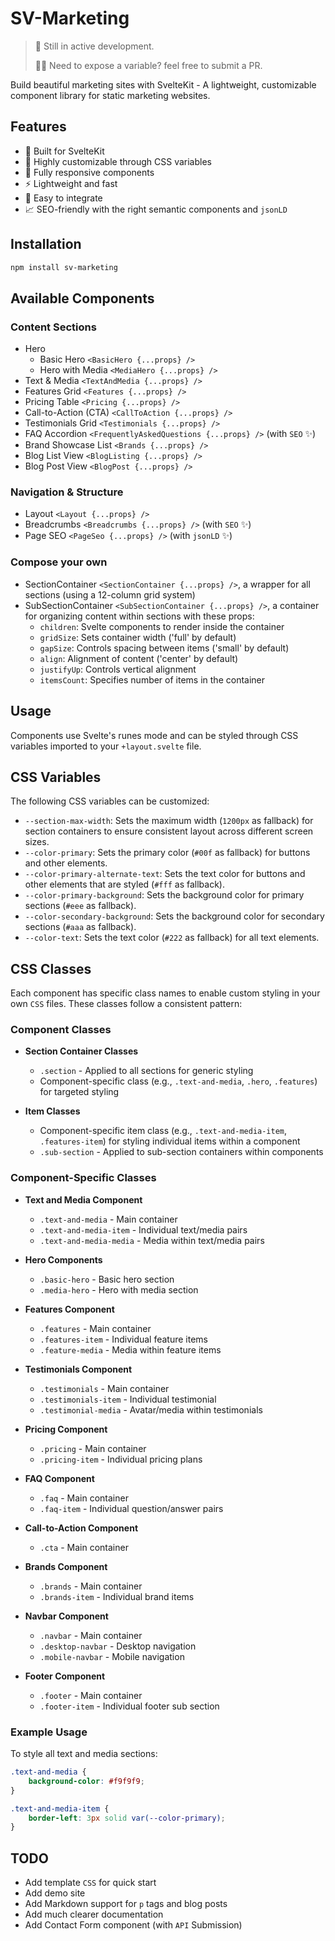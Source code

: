 # SV-Marketing

> 🚧 Still in active development.
>
> 🧑‍💻 Need to expose a variable? feel free to submit a PR.

Build beautiful marketing sites with SvelteKit - A lightweight, customizable component library for static marketing websites.

## Features

- 🚀 Built for SvelteKit
- 🎨 Highly customizable through CSS variables
- 📱 Fully responsive components
- ⚡ Lightweight and fast
- 🔧 Easy to integrate
- 📈 SEO-friendly with the right semantic components and `jsonLD`

## Installation

```bash
npm install sv-marketing
```

## Available Components

### Content Sections

- Hero
  - Basic Hero `<BasicHero {...props} />`
  - Hero with Media `<MediaHero {...props} />`
- Text & Media `<TextAndMedia {...props} />`
- Features Grid `<Features {...props} />`
- Pricing Table `<Pricing {...props} />`
- Call-to-Action (CTA) `<CallToAction {...props} />`
- Testimonials Grid `<Testimonials {...props} />`
- FAQ Accordion `<FrequentlyAskedQuestions {...props} />` (with `SEO` ✨)
- Brand Showcase List `<Brands {...props} />`
- Blog List View `<BlogListing {...props} />`
- Blog Post View `<BlogPost {...props} />`

### Navigation & Structure

- Layout `<Layout {...props} />`
- Breadcrumbs `<Breadcrumbs {...props} />` (with `SEO` ✨)
- Page SEO `<PageSeo {...props} />` (with `jsonLD` ✨)

### Compose your own

- SectionContainer `<SectionContainer {...props} />`, a wrapper for all sections (using a 12-column grid system)
- SubSectionContainer `<SubSectionContainer {...props} />`, a container for organizing content within sections with these props:
  - `children`: Svelte components to render inside the container
  - `gridSize`: Sets container width ('full' by default)
  - `gapSize`: Controls spacing between items ('small' by default)
  - `align`: Alignment of content ('center' by default)
  - `justifyUp`: Controls vertical alignment
  - `itemsCount`: Specifies number of items in the container

## Usage

Components use Svelte's runes mode and can be styled through CSS variables imported to your `+layout.svelte` file.

## CSS Variables

The following CSS variables can be customized:

- `--section-max-width`: Sets the maximum width (`1200px` as fallback) for section containers to ensure consistent layout across different screen sizes.
- `--color-primary`: Sets the primary color (`#00f` as fallback) for buttons and other elements.
- `--color-primary-alternate-text`: Sets the text color for buttons and other elements that are styled (`#fff` as fallback).
- `--color-primary-background`: Sets the background color for primary sections (`#eee` as fallback).
- `--color-secondary-background`: Sets the background color for secondary sections (`#aaa` as fallback).
- `--color-text`: Sets the text color (`#222` as fallback) for all text elements.

## CSS Classes

Each component has specific class names to enable custom styling in your own `CSS` files. These classes follow a consistent pattern:

### Component Classes

- **Section Container Classes**

  - `.section` - Applied to all sections for generic styling
  - Component-specific class (e.g., `.text-and-media`, `.hero`, `.features`) for targeted styling

- **Item Classes**
  - Component-specific item class (e.g., `.text-and-media-item`, `.features-item`) for styling individual items within a component
  - `.sub-section` - Applied to sub-section containers within components

### Component-Specific Classes

- **Text and Media Component**

  - `.text-and-media` - Main container
  - `.text-and-media-item` - Individual text/media pairs
  - `.text-and-media-media` - Media within text/media pairs

- **Hero Components**

  - `.basic-hero` - Basic hero section
  - `.media-hero` - Hero with media section

- **Features Component**

  - `.features` - Main container
  - `.features-item` - Individual feature items
  - `.feature-media` - Media within feature items

- **Testimonials Component**

  - `.testimonials` - Main container
  - `.testimonials-item` - Individual testimonial
  - `.testimonial-media` - Avatar/media within testimonials

- **Pricing Component**

  - `.pricing` - Main container
  - `.pricing-item` - Individual pricing plans

- **FAQ Component**

  - `.faq` - Main container
  - `.faq-item` - Individual question/answer pairs

- **Call-to-Action Component**

  - `.cta` - Main container

- **Brands Component**

  - `.brands` - Main container
  - `.brands-item` - Individual brand items

- **Navbar Component**

  - `.navbar` - Main container
  - `.desktop-navbar` - Desktop navigation
  - `.mobile-navbar` - Mobile navigation

- **Footer Component**
  - `.footer` - Main container
  - `.footer-item` - Individual footer sub section

### Example Usage

To style all text and media sections:

```css
.text-and-media {
	background-color: #f9f9f9;
}

.text-and-media-item {
	border-left: 3px solid var(--color-primary);
}
```

## TODO

- Add template `CSS` for quick start
- Add demo site
- Add Markdown support for `p` tags and blog posts
- Add much clearer documentation
- Add Contact Form component (with `API` Submission)
